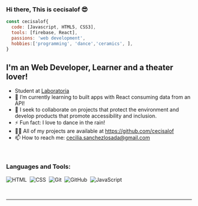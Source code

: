 ### Hi there, This is cecisalof :sunglasses:

```js
const cecisalof{
  code: [Javascript, HTML5, CSS3],
  tools: [firebase, React],
  passions: 'web development',
  hobbies:['programming', 'dance','ceramics', ],
}

```
## I'm an Web Developer, Learner and a theater lover!
- Student at [Laboratoria](https://www.laboratoria.la/) 
- 🔭 I’m currently learning to built apps with React consuming data from an API!
- 👯 I seek to collaborate on projects that protect the environment and develop products that promote accessibility and inclusion.
- ⚡ Fun fact: I love to dance in the rain!
- 👨‍💻 All of my projects are available at https://github.com/cecisalof
- 📫 How to reach me: cecilia.sanchezlosada@gmail.com


<br />

### Languages and Tools:


![HTML](https://img.shields.io/badge/-HTML-05122A?style=flat&logo=HTML5)&nbsp;
![CSS](https://img.shields.io/badge/-CSS-05122A?style=flat&logo=CSS3&logoColor=1572B6)&nbsp;
![Git](https://img.shields.io/badge/-Git-05122A?style=flat&logo=git)&nbsp;
![GitHub](https://img.shields.io/badge/-GitHub-05122A?style=flat&logo=github)&nbsp;
![JavaScript](https://img.shields.io/badge/-JavaScript-05122A?style=flat&logo=javascript)&nbsp;


<br />

---

